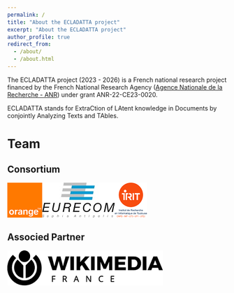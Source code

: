 ```yaml
---
permalink: /
title: "About the ECLADATTA project"
excerpt: "About the ECLADATTA project"
author_profile: true
redirect_from: 
  - /about/
  - /about.html
---
```


The ECLADATTA project (2023 - 2026) is a French national research project financed by the French National Research Agency ([Agence Nationale de la Recherche - ANR](https://anr.fr/)) under grant ANR-22-CE23-0020.


ECLADATTA stands for ExtraCtion of LAtent knowledge in Documents by conjointly Analyzing Texts and TAbles.

# Team

## Consortium

<img src="images/orange.png" alt= "Orange" width="80px"><img src="images/eurecom.jpg" alt= "EURECOM" width="166px"><img src="images/irit.png" alt="IRIT" width="74px">

## Associed Partner

<img src="images/wikimedia-fr.png" alt= "Wikimédia France" width="356px">
